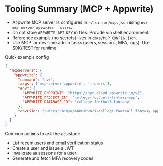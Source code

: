 # Tooling Summary (MCP + Appwrite)

- Appwrite MCP server is configured in `~/.cursor/mcp.json` using `uvx mcp-server-appwrite --users`.
- Do not store `APPWRITE_API_KEY` in files. Provide via shell environment.
- Reference example (no secrets) lives in `docs/MCP_CONFIG.json`.
- Use MCP for dev-time admin tasks (users, sessions, MFA, logs). Use SDK/REST for runtime.

Quick example config:
```json
{
  "mcpServers": {
    "appwrite": {
      "command": "uvx",
      "args": ["mcp-server-appwrite", "--users"],
      "env": {
        "APPWRITE_ENDPOINT": "https://nyc.cloud.appwrite.io/v1",
        "APPWRITE_PROJECT_ID": "college-football-fantasy-app",
        "APPWRITE_DATABASE_ID": "college-football-fantasy"
      },
      "envFile": "/Users/kashyapmaheshwari/college-football-fantasy-app/.env.local"
    }
  }
}
```

Common actions to ask the assistant:
- List recent users and email verification status
- Create a user and issue a JWT
- Invalidate all sessions for a user
- Generate and fetch MFA recovery codes

